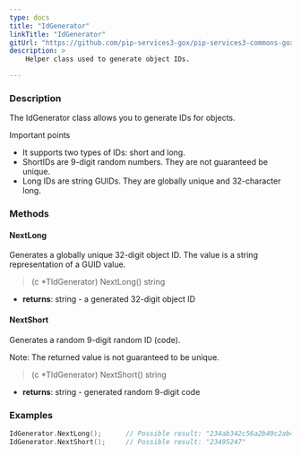 ```yaml
---
type: docs
title: "IdGenerator"
linkTitle: "IdGenerator"
gitUrl: "https://github.com/pip-services3-gox/pip-services3-commons-gox"
description: > 
    Helper class used to generate object IDs.

---
```


### Description

The IdGenerator class allows you to generate IDs for objects. 

Important points

- It supports two types of IDs: short and long.
- ShortIDs are 9-digit random numbers. They are not guaranteed be unique.
- Long IDs are string GUIDs. They are globally unique and 32-character long.

### Methods

#### NextLong
Generates a globally unique 32-digit object ID.
The value is a string representation of a GUID value.

> (c *TIdGenerator) NextLong() string

- **returns**: string - a generated 32-digit object ID


#### NextShort
Generates a random 9-digit random ID (code).

Note: The returned value is not guaranteed to be unique.

> (c *TIdGenerator) NextShort() string

- **returns**: string - generated random 9-digit code

### Examples

```go
IdGenerator.NextLong();      // Possible result: "234ab342c56a2b49c2ab42bf23ff991ac"
IdGenerator.NextShort();     // Possible result: "23495247"
```
